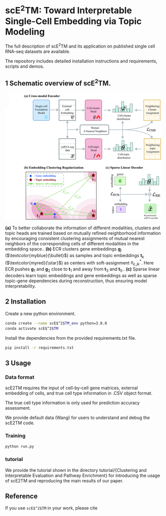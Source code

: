 # scE$^2$TM: Toward Interpretable Single-Cell Embedding via Topic Modeling

The full description of scE$^2$TM and its application on published single cell RNA-seq datasets are available.


The repository includes detailed installation instructions and requirements, scripts and demos.


## 1 Schematic overview of scE$^2$TM.

![](Flow.jpg)

**(a)** To better collaborate the information of different modalities, clusters and topic heads are trained based on mutually refined neighborhood information by encouraging consistent clustering assignments of mutual nearest neighbors of the corresponding cells of different modalities in the embedding space.. 
**(b)** ECR clusters gene embeddings $\mathbf{g}_{j}$ ($\textcolor{myblue}{\bullet}$) as samples and topic embeddings $\mathbf{t}_{k}$ ($\textcolor{myred}{\star}$) as centers with soft-assignment $\pi_{\epsilon, j k}^{*}$. Here ECR pushes $\mathbf{g}_{1}$ and $\mathbf{g}_{2}$ close to $\mathbf{t}_{1}$ and away from $\mathbf{t}_{3}$ and $\mathbf{t}_{5}$..
**(c)** Sparse linear decoders learn topic embeddings and gene embeddings as well as sparse topic-gene dependencies during reconstruction, thus ensuring model interpretability.
## 2 Installation
Create a new python environment.
```bash
conda create --name scE$^2$TM_env python=3.8.8
conda activate scE$^2$TM
```

Install the dependencies from the provided requirements.txt file.
```bash
pip install -r requirements.txt
```

## 3 Usage

### Data format

scE2TM requires the input of cell-by-cell gene matrices, external embedding of cells, and true cell type information in .CSV object format.

The true cell type information is only used for prediction accuracy assessment.

We provide default data (Wang) for users to understand and debug the scE2TM code.


### Training

```bash
python run.py
```
### tutorial

We provide the tutorial shown in the directory tutorial/{Clustering and Interpretable Evaluation and Pathway Enrichment} for introducing the usage of scE2TM and reproducing the main results of our paper.

## Reference

If you use `scE$^2$TM` in your work, please cite